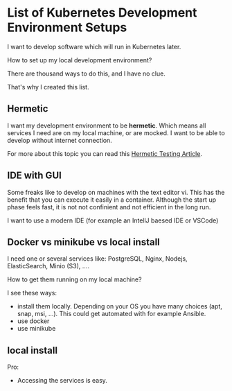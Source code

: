 # List of Kubernetes Development Environment Setups

I want to develop software which will run in Kubernetes later.

How to set up my local development environment?

There are thousand ways to do this, and I have no clue.

That's why I created this list.

## Hermetic

I want my development environment to be **hermetic**. Which means
all services I need are on my local machine, or are mocked.
I want to be able to develop without internet connection.

For more about this topic you can read this [Hermetic Testing Article](https://testing.googleblog.com/2012/10/hermetic-servers.html).

## IDE with GUI

Some freaks like to develop on machines with the text editor vi. This has the benefit that you can execute
it easily in a container. Although the start up phase feels fast, it is not not confinient and not efficient in the long run.

I want to use a modern IDE (for example an IntellJ baesed IDE or VSCode)


## Docker vs minikube vs local install

I need one or several services like: PostgreSQL, Nginx, Nodejs, ElasticSearch, Minio (S3), ....

How to get them running on my local machine?

I see these ways:

* install them locally. Depending on your OS you have many choices (apt, snap, msi, ...). This could get automated with for example Ansible.
* use docker
* use minikube

## local install

Pro:
* Accessing the services is easy. 
